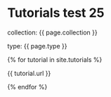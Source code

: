 ---
---
# Tutorials test 25

<p>collection: {{ page.collection }}</p>
<p>type: {{ page.type }}</p>
{% for tutorial in site.tutorials %}
  <p>{{ tutorial.url }}</p>
{% endfor %}
